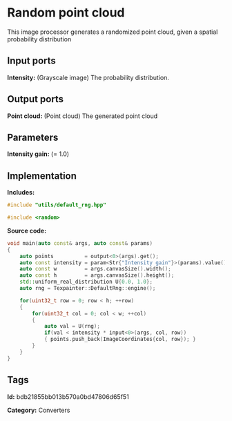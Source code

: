 # Random point cloud

This image processor generates a randomized point cloud, given a spatial probability distribution

## Input ports

__Intensity:__ (Grayscale image) The probability distribution.

## Output ports

__Point cloud:__ (Point cloud) The generated point cloud

## Parameters

__Intensity gain:__ (= 1.0)

## Implementation

__Includes:__ 

```c++
#include "utils/default_rng.hpp"

#include <random>
```

__Source code:__ 

```c++
void main(auto const& args, auto const& params)
{
	auto points          = output<0>(args).get();
	auto const intensity = param<Str{"Intensity gain"}>(params).value();
	auto const w         = args.canvasSize().width();
	auto const h         = args.canvasSize().height();
	std::uniform_real_distribution U{0.0, 1.0};
	auto rng = Texpainter::DefaultRng::engine();

	for(uint32_t row = 0; row < h; ++row)
	{
		for(uint32_t col = 0; col < w; ++col)
		{
			auto val = U(rng);
			if(val < intensity * input<0>(args, col, row))
			{ points.push_back(ImageCoordinates{col, row}); }
		}
	}
}
```

## Tags

__Id:__ bdb21855bb013b570a0bd47806d65f51

__Category:__ Converters